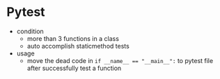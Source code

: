# Pytest

 - condition
   - more than 3 functions in a class
   - auto accomplish staticmethod tests
 - usage
   - move the dead code in `if __name__ == "__main__":` to pytest file after successfully test a function
